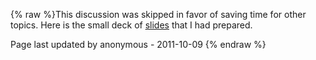 {% raw %}This discussion was skipped in favor of saving time for other topics.
Here is the small deck of
[slides](http://faculty.washington.edu/ebender/Fefor_Quantifiers.pdf)
that I had prepared.

Page last updated by anonymous - 2011-10-09
{% endraw %}